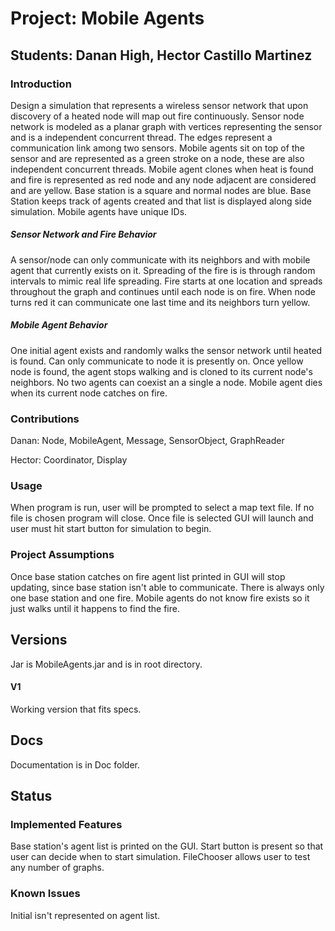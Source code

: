 # Project: Mobile Agents

## Students: Danan High, Hector Castillo Martinez

### Introduction 
Design a simulation that represents a wireless sensor network that upon discovery of a heated
node will map out fire continuously. Sensor node network is modeled as a planar graph with vertices representing
the sensor and is a independent concurrent thread. The edges represent a communication link among two
sensors. Mobile agents sit on top of the sensor and are represented as a green stroke on a node, these are also
independent concurrent threads. Mobile agent clones when heat is found and fire is represented as red node and any node
adjacent are considered and are yellow. Base station is a square and normal nodes are blue. Base Station keeps track
of agents created and that list is displayed along side simulation. Mobile agents have unique IDs.

##### Sensor Network and Fire Behavior
A sensor/node can only communicate with its neighbors and with mobile agent that currently exists on it.
Spreading of the fire is is through random intervals to mimic real life spreading. Fire starts at one location and 
spreads throughout the graph and continues until each node is on fire. When node turns red it can communicate one last 
time and its neighbors turn yellow.
##### Mobile Agent Behavior
One initial agent exists and randomly walks the sensor network until heated is found. Can only communicate to node
it is presently on. Once yellow node is found, the agent stops walking and is cloned to its current node's
neighbors. No two agents can coexist an a single a node. Mobile agent dies when its current node catches on fire.

### Contributions
Danan: Node, MobileAgent, Message, SensorObject, GraphReader

Hector: Coordinator, Display

### Usage
When program is run, user will be prompted to select a map text file. If no file is chosen program will close. Once file
is selected GUI will launch and user must hit start button for simulation to begin. 
### Project Assumptions
Once base station catches on fire agent list printed in GUI will stop updating, since base station isn't able to 
communicate. There is always only one base station and one fire. Mobile agents do not know fire exists so it just walks until
it happens to find the fire.
## Versions
Jar is MobileAgents.jar and is in root directory.
#### V1
 Working version that fits specs.
## Docs
 Documentation is in Doc folder.
## Status
### Implemented Features
 Base station's agent list is printed on the GUI. Start button is present so that user can decide when to start simulation.
 FileChooser allows user to test any number of graphs.
### Known Issues
 Initial isn't represented on agent list.
